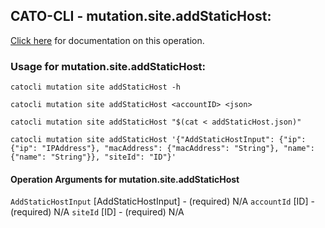 
## CATO-CLI - mutation.site.addStaticHost:
[Click here](https://api.catonetworks.com/documentation/#mutation-addStaticHost) for documentation on this operation.

### Usage for mutation.site.addStaticHost:

`catocli mutation site addStaticHost -h`

`catocli mutation site addStaticHost <accountID> <json>`

`catocli mutation site addStaticHost "$(cat < addStaticHost.json)"`

`catocli mutation site addStaticHost '{"AddStaticHostInput": {"ip": {"ip": "IPAddress"}, "macAddress": {"macAddress": "String"}, "name": {"name": "String"}}, "siteId": "ID"}'`

#### Operation Arguments for mutation.site.addStaticHost ####
`AddStaticHostInput` [AddStaticHostInput] - (required) N/A 
`accountId` [ID] - (required) N/A 
`siteId` [ID] - (required) N/A 
